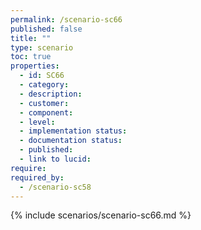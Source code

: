 ```yaml
---
permalink: /scenario-sc66
published: false
title: ""
type: scenario
toc: true
properties:
  - id: SC66
  - category:
  - description:
  - customer:
  - component:
  - level:
  - implementation status:
  - documentation status:
  - published:
  - link to lucid:
require:
required_by:
  - /scenario-sc58
---
```


{% include scenarios/scenario-sc66.md %}
